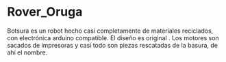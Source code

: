 # Rover_Oruga

Botsura es un robot hecho casi completamente de materiales reciclados, con electrónica arduino compatible.
El diseño es original .
Los motores son sacados de impresoras y casi todo son piezas rescatadas de la basura, de ahí el nombre.
